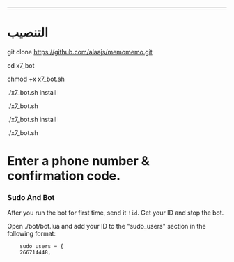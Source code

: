 

* * *

# التنصيب

git clone https://github.com/alaajs/memomemo.git

cd x7_bot

chmod +x x7_bot.sh

./x7_bot.sh install

./x7_bot.sh 

./x7_bot.sh install

./x7_bot.sh 

# Enter a phone number & confirmation code.

### Sudo And Bot
After you run the bot for first time, send it `!id`. Get your ID and stop the bot.

Open ./bot/bot.lua and add your ID to the "sudo_users" section in the following format:
```
    sudo_users = {
    266714448,
   

